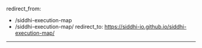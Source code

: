 redirect_from:
  - /siddhi-execution-map
  - /siddhi-execution-map/
redirect_to: https://siddhi-io.github.io/siddhi-execution-map/
---
